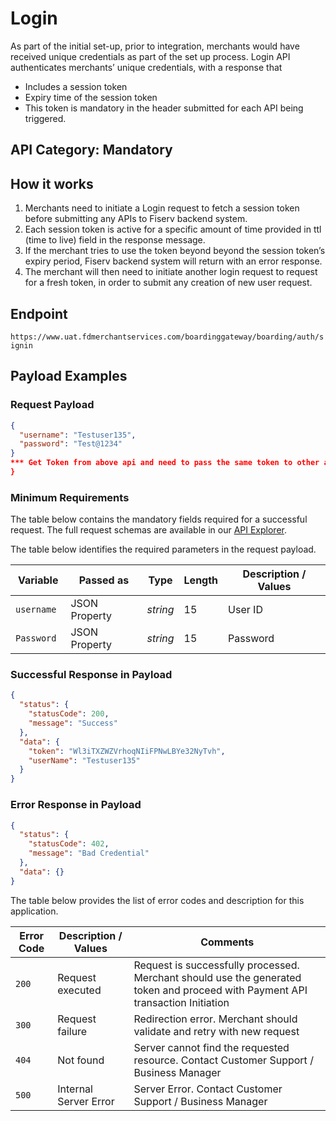 # Login

As part of the initial set-up, prior to integration, merchants would have received unique credentials as part of the set up process.
Login API authenticates merchants’ unique credentials, with a response that 

- Includes a session token
- Expiry time of the session token
- This token is mandatory in the header submitted for each API being triggered. 


## API Category: Mandatory

## How it works

1. Merchants need to initiate a Login request to fetch a session token before submitting any APIs to Fiserv backend system.
2. Each session token is active for a specific amount of time provided in ttl (time to live) field in the response message.
3. If the merchant tries to use the token beyond beyond the session token’s expiry period, Fiserv backend system will return with an error response.
4. The merchant will then need to initiate another login request to request for a fresh token, in order to submit any creation of new user request.


## Endpoint

`https://www.uat.fdmerchantservices.com/boardinggateway/boarding/auth/signin`

## Payload Examples

### Request Payload

```json
{
  "username": "Testuser135",
  "password": "Test@1234"
}
*** Get Token from above api and need to pass the same token to other apies.***
}
``` 

### Minimum Requirements

The table below contains the mandatory fields required for a successful request. The full request schemas are available in our [API Explorer](../api/?type=post&path=/boardinggateway/boarding/auth/signin).

The table below identifies the required parameters in the request payload.

| Variable | Passed as | Type | Length | Description / Values |
| -------- | ------- | -- | ------------ | ------------------ |
| `username` | JSON Property | *string* | 15 | User ID |
| `Password ` | JSON Property | *string* | 15 | Password |

### Successful Response in Payload

```json
{
  "status": {
    "statusCode": 200,
    "message": "Success"
  },
  "data": {
    "token": "Wl3iTXZWZVrhoqNIiFPNwLBYe32NyTvh",
    "userName": "Testuser135"
  }
}
```

### Error Response in Payload

```json
{
  "status": {
    "statusCode": 402,
    "message": "Bad Credential"
  },
  "data": {}
}
```

The table below provides the list of error codes and description for this application.


|  Error Code | Description / Values | Comments | 
| -------- | ------- | -- |
| `200` | Request executed |  Request is successfully processed. Merchant should use the generated token and proceed with Payment API transaction Initiation  | 
| `300 ` |   Request failure |  Redirection error. Merchant should validate and retry with new request | 
| `404` |  Not found |   Server cannot find the requested resource. Contact Customer Support / Business Manager  | 
| `500 ` |   Internal Server Error |  Server Error. Contact Customer Support / Business Manager | 